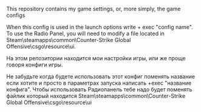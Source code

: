 This repository contains my game settings, or, more simply, the game configs

When this config is used in the launch options write + exec "config name". To use the Radio Panel, you will need to modify a file located in Steam\steamapps\common\Counter-Strike Global Offensive\csgo\resource\ui.

На этом репозитории находится мои настройки игры, или же проще говоря конфиги игры.

Не забудьте когда будете использовать этот конфиг поменять название если хотите и просто в параметрах запуска написать +exec "название конфига".
Чтобы использовать Радиопанель тебе надо будет поменять файлик который находится Steam\steamapps\common\Counter-Strike Global Offensive\csgo\resource\ui
 


